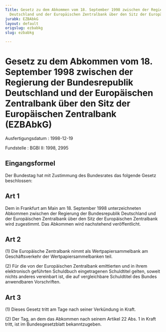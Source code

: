 ```yaml
---
Title: Gesetz zu dem Abkommen vom 18. September 1998 zwischen der Regierung der Bundesrepublik
  Deutschland und der Europäischen Zentralbank über den Sitz der Europäischen Zentralbank
jurabk: EZBAbkG
layout: default
origslug: ezbabkg
slug: ezbabkg

---
```


# Gesetz zu dem Abkommen vom 18. September 1998 zwischen der Regierung der Bundesrepublik Deutschland und der Europäischen Zentralbank über den Sitz der Europäischen Zentralbank (EZBAbkG)

Ausfertigungsdatum
:   1998-12-19

Fundstelle
:   BGBl II: 1998, 2995



## Eingangsformel

Der Bundestag hat mit Zustimmung des Bundesrates das folgende Gesetz
beschlossen:


## Art 1

Dem in Frankfurt am Main am 18. September 1998 unterzeichneten
Abkommen zwischen der Regierung der Bundesrepublik Deutschland und der
Europäischen Zentralbank über den Sitz der Europäischen Zentralbank
wird zugestimmt. Das Abkommen wird nachstehend veröffentlicht.


## Art 2

(1) Die Europäische Zentralbank nimmt als Wertpapiersammelbank am
Geschäftsverkehr der Wertpapiersammelbanken teil.

(2) Für die von der Europäischen Zentralbank emittierten und in ihrem
elektronisch geführten Schuldbuch eingetragenen Schuldtitel gelten,
soweit nichts anderes vereinbart ist, die auf vergleichbare
Schuldtitel des Bundes anwendbaren Vorschriften.


## Art 3

(1) Dieses Gesetz tritt am Tage nach seiner Verkündung in Kraft.

(2) Der Tag, an dem das Abkommen nach seinem Artikel 22 Abs. 1 in
Kraft tritt, ist im Bundesgesetzblatt bekanntzugeben.


